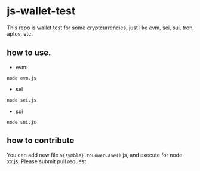 # js-wallet-test

This repo is wallet test for some cryptcurrencies, just like evm, sei, sui, tron, aptos, etc.

## how to use.

- evm:
```
node evm.js
```

- sei
```
node sei.js
```

- sui
```
node sui.js
```

## how to contribute

You can add new file `${symble}.toLowerCase()`.js, and execute for node xx.js, Please submit pull request.